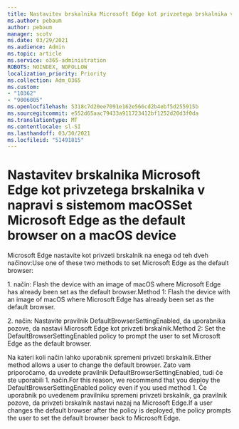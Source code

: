 ```yaml
---
title: Nastavitev brskalnika Microsoft Edge kot privzetega brskalnika v napravi s sistemom macOS
ms.author: pebaum
author: pebaum
manager: scotv
ms.date: 03/29/2021
ms.audience: Admin
ms.topic: article
ms.service: o365-administration
ROBOTS: NOINDEX, NOFOLLOW
localization_priority: Priority
ms.collection: Adm_O365
ms.custom:
- "10362"
- "9006005"
ms.openlocfilehash: 5318c7d20ee7091e162e566cd2b4ebf5d255915b
ms.sourcegitcommit: e552d65aac79433a911723412bf1252d20d3f0da
ms.translationtype: MT
ms.contentlocale: sl-SI
ms.lasthandoff: 03/30/2021
ms.locfileid: "51491815"
---
```

# <a name="set-microsoft-edge-as-the-default-browser-on-a-macos-device"></a><span data-ttu-id="46eac-102">Nastavitev brskalnika Microsoft Edge kot privzetega brskalnika v napravi s sistemom macOS</span><span class="sxs-lookup"><span data-stu-id="46eac-102">Set Microsoft Edge as the default browser on a macOS device</span></span>

<span data-ttu-id="46eac-103">Microsoft Edge nastavite kot privzeti brskalnik na enega od teh dveh načinov:</span><span class="sxs-lookup"><span data-stu-id="46eac-103">Use one of these two methods to set Microsoft Edge as the default browser:</span></span>

<span data-ttu-id="46eac-104">1. način: Flash the device with an image of macOS where Microsoft Edge has already been set as the default browser.</span><span class="sxs-lookup"><span data-stu-id="46eac-104">Method 1: Flash the device with an image of macOS where Microsoft Edge has already been set as the default browser.</span></span>

<span data-ttu-id="46eac-105">2. način: Nastavite pravilnik DefaultBrowserSettingEnabled, da uporabnika pozove, da nastavi Microsoft Edge kot privzeti brskalnik.</span><span class="sxs-lookup"><span data-stu-id="46eac-105">Method 2: Set the DefaultBrowserSettingEnabled policy to prompt the user to set Microsoft Edge as the default browser.</span></span>

<span data-ttu-id="46eac-106">Na kateri koli način lahko uporabnik spremeni privzeti brskalnik.</span><span class="sxs-lookup"><span data-stu-id="46eac-106">Either method allows a user to change the default browser.</span></span> <span data-ttu-id="46eac-107">Zato vam priporočamo, da uvedete pravilnik DefaultBrowserSettingEnabled, tudi če ste uporabili 1. način.</span><span class="sxs-lookup"><span data-stu-id="46eac-107">For this reason, we recommend that you deploy the DefaultBrowserSettingEnabled policy even if you used method 1.</span></span> <span data-ttu-id="46eac-108">Če uporabnik po uvedenem pravilniku spremeni privzeti brskalnik, ga pravilnik pozove, da privzeti brskalnik nastavi nazaj na Microsoft Edge.</span><span class="sxs-lookup"><span data-stu-id="46eac-108">If a user changes the default browser after the policy is deployed, the policy prompts the user to set the default browser back to Microsoft Edge.</span></span>
